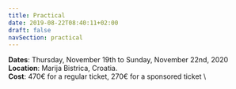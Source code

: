 ```yaml
---
title: Practical
date: 2019-08-22T08:40:11+02:00
draft: false
navSection: practical
---
```


**Dates**: Thursday, November 19th to Sunday, November 22nd, 2020 \
**Location**: Marija Bistrica, Croatia. \
**Cost**: 470€ for a regular ticket, 270€ for a sponsored ticket \
